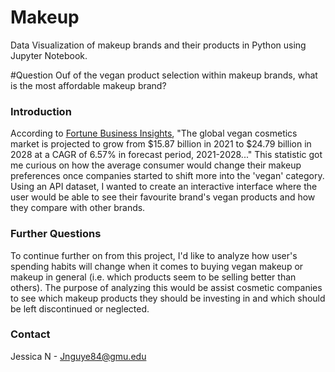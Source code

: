 # Makeup
Data Visualization of makeup brands and their products in Python using Jupyter Notebook.

#Question
Ouf of the vegan product selection within makeup brands, what is the most affordable makeup brand?

### Introduction

According to [Fortune Business Insights](https://www.fortunebusinessinsights.com/vegan-cosmetics-market-106594), "The global vegan cosmetics market is projected to grow from $15.87 billion in 2021 to $24.79 billion in 2028 at a CAGR of 6.57% in forecast period, 2021-2028..." This statistic got me curious on how the average consumer would change their makeup preferences once companies started to shift more into the 'vegan' category. Using an API dataset, I wanted to create an interactive interface where the user would be able to see their favourite brand's vegan products and how they compare with other brands. 

### Further Questions 

To continue further on from this project, I'd like to analyze how user's spending habits will change when it comes to buying vegan makeup or makeup in general (i.e. which products seem to be selling better than others). The purpose of analyzing this would be assist cosmetic companies to see which makeup products they should be investing in and which should be left discontinued or neglected.

### Contact
Jessica N - Jnguye84@gmu.edu

